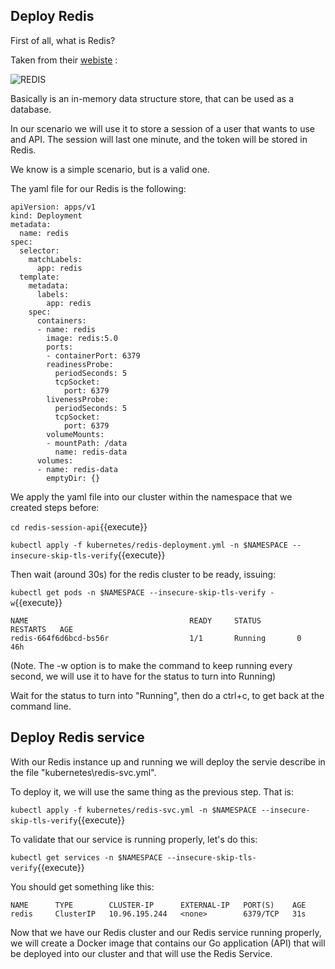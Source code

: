 ## Deploy Redis

First of all, what is Redis?

Taken from their [webiste](https://redis.io "Redis Homepage") :
 
![REDIS](/RedExpertAlliance/courses/oci-course/oke-redis-cache-and-functions-oci/assets/redis.jpg)

Basically is an in-memory data structure store, that can be used as a database.

In our scenario we will use it to store a session of a user that wants to use and API. The session will last one minute, and the token will be stored in Redis.

We know is a simple scenario, but is a valid one.

The yaml file for our Redis is the following:

~~~~
apiVersion: apps/v1
kind: Deployment
metadata:
  name: redis
spec:
  selector:
    matchLabels:
      app: redis
  template:
    metadata:
      labels:
        app: redis
    spec:
      containers:
      - name: redis
        image: redis:5.0
        ports:
        - containerPort: 6379
        readinessProbe:
          periodSeconds: 5
          tcpSocket:
            port: 6379
        livenessProbe:
          periodSeconds: 5
          tcpSocket:
            port: 6379
        volumeMounts:
        - mountPath: /data
          name: redis-data
      volumes:
      - name: redis-data
        emptyDir: {}
~~~~

We apply the yaml file into our cluster within the namespace that we created steps before:

`cd redis-session-api`{{execute}}

`kubectl apply -f kubernetes/redis-deployment.yml -n $NAMESPACE --insecure-skip-tls-verify`{{execute}}

Then wait (around 30s) for the redis cluster to be ready, issuing:

`kubectl get pods -n $NAMESPACE --insecure-skip-tls-verify -w`{{execute}}

~~~~
NAME                                    READY     STATUS        RESTARTS   AGE
redis-664f6d6bcd-bs56r                  1/1       Running       0          46h
~~~~
(Note. The -w option is to make the command to keep running every second, we will use it to have for the status to turn into Running)

Wait for the status to turn into "Running", then do a ctrl+c, to get back at the command line.


## Deploy Redis service

With our Redis instance up and running we will deploy the servie describe in the file "kubernetes\redis-svc.yml". 

To deploy it, we will use the same thing as the previous step. That is:

`kubectl apply -f kubernetes/redis-svc.yml -n $NAMESPACE --insecure-skip-tls-verify`{{execute}}

To validate that our service is running properly, let's do this:

`kubectl get services -n $NAMESPACE --insecure-skip-tls-verify`{{execute}}

You should get something like this:

~~~~
NAME      TYPE        CLUSTER-IP      EXTERNAL-IP   PORT(S)    AGE
redis     ClusterIP   10.96.195.244   <none>        6379/TCP   31s
~~~~

Now that we have our Redis cluster and our Redis service running properly, we will create a Docker image that contains our Go application (API) that will
be deployed into our cluster and that will use the Redis Service.
